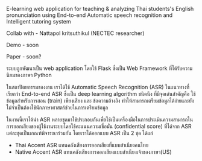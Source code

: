 E-learning web application for teaching & analyzing Thai students's English pronunciation using End-to-end Automatic speech recognition and Intelligent tutoring system

Collab with - Nattapol kritsuthikul (NECTEC researcher)

Demo - soon

Paper - soon?



ระบบถูกพัฒนาเป็น web application โดยใช้ Flask ซึ่งเป็น  Web Framework ที่ได้รับความนิยมของภาษา Python 

ในสถาปัตยกรรมของงาน เราได้ใช้ Automatic Speech Recognition (ASR) ในแนวทางที่เรียกว่า End-to-end ASR ซึ่งเป็น deep learning algorithm ชนิดนึง ที่มีจุดเด่นสำคัญคือ ใช้ข้อมูลสำหรับการสอน (train) เพียงเสียง และ ข้อความอ้างอิง ทำให้สามารถเตรียมข้อมูลได้ง่ายและยังไม่จำเป็นต้องใช้นักภาษาศาสตร์ช่วยในการเตรียมข้อมูล 

ในงานนี้เราได้นำ ASR หลายชุดมาใช้ประกอบกันเพื่อใช้เป็นเครื่องมือในการประเมินความสามารถในการออกเสียงของผู้ใช้งานระบบโดยใช้คะแนนความเชื่อมั่น (confidential score) ที่ได้จาก ASR แต่ละชุดเป็นเกณฑ์พิจารณาร่วมกัน โดยเราได้ออกแบบ ASR เป็น 2 ชุด ได้แก่ 
- Thai Accent ASR แทนคลังเสียงการออกเสียงที่แบบสำเนียงคนไทย 
- Native Accent ASR แทนคลังเสียงการออกเสียงแบบสำเนียงเจ้าของภาษา(US)


